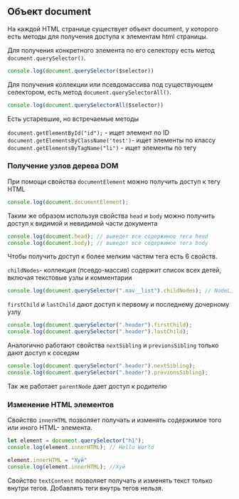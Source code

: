 ## Объект document

На каждой HTML странице существует объект document, у которого есть методы для получения доступа к элементам html страницы. 

Для получения  конкретного элемента по его селектору есть метод `document.querySelector()`. 

```js
console.log(document.querySelector($selector))
```

Для получения коллекции или псевдомассива под существующем селектором, есть метод `document.querySelectorAll()`.

```js
console.log(document.querySelectorAll($selector))
```

Есть устаревшие, но встречаемые методы

`document.getElementById("id");` - ищет элемент по ID
`document.getElementsByClassName('test')`- ищет элементы по классу
`document.getElementsByTagName("li")` - ищет элементы по тегу

### Получение узлов дерева DOM

При помощи свойства `documentElement` можно получить доступ к тегу HTML
```js
console.log(document.documentElement);
```

Таким же образом используя свойства `head` и `body` можно получить доступ к видимой и невидимой части документа

``` js
console.log(document.head); // выведет все содержимое тега head
console.log(document.body); // выведет все содержимое тега body
```

Чтобы получить доступ к более мелким частям тега есть 6 свойств.

`childNodes`- коллекция (псевдо-массив) содержит список всех детей, включая текстовые узлы и комментарии

```js
console.log(document.querySelector(".nav__list").childNodes); // NodeList(7) [text, li.nav__item, text, li.nav__item, text, li.nav__item, text]
```

`firstChild` и `lastChild` дают доступ к первому и последнему дочерному узлу

```js
console.log(document.querySelector(".header").firstChild);
console.log(document.querySelector(".header").lastChild);
```

Аналогично работают свойства `nextSibling` и `previonsSibling` только дают доступ к соседям

```js
console.log(document.querySelector(".header").nextSibling);
console.log(document.querySelector(".header").previonsSibling);
```

Так же работает `parentNode` дает доступ к родителю

### Изменение HTML элементов

Свойство `innerHTML` позволяет получать и изменять содержимое того или иного HTML- элемента. 

```js
let element = document.querySelector("h1");
console.log(element.innerHTML); // Hello World

element.innerHTML = "Хуй"
console.log(element.innerHTML); //Хуй
```

Свойство `textContent` позволяет получать и изменять текст только внутри тегов. Добавлять теги внутрь тегов нельзя.